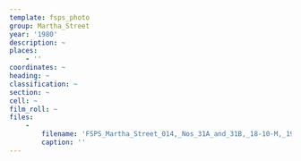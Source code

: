 ```yaml
---
template: fsps_photo
group: Martha_Street
year: '1980'
description: ~
places:
    - ''
coordinates: ~
heading: ~
classification: ~
section: ~
cell: ~
film_roll: ~
files:
    -
        filename: 'FSPS_Martha_Street_014,_Nos_31A_and_31B,_18-10-M,_1980.png'
        caption: ''
---
```

